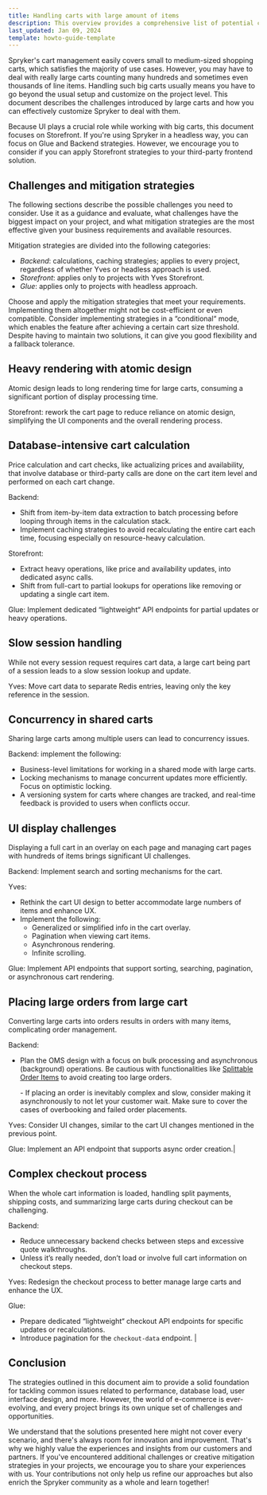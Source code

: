 ```yaml
---
title: Handling carts with large amount of items
description: This overview provides a comprehensive list of potential challenges you may encounter to handle carts with large amount of items. Use this information to identify the most critical challenges and develop mitigation strategies tailored to your specific project requirements and resource constraints.
last_updated: Jan 09, 2024
template: howto-guide-template
---
```


Spryker's cart management easily covers small to medium-sized shopping carts, which satisfies the majority of use cases. However, you may have to deal with really large carts counting many hundreds and sometimes even thousands of line items. Handling such big carts usually means you have to go beyond the usual setup and customize on the project level. This document describes the challenges introduced by large carts and how you can effectively customize Spryker to deal with them.

Because UI plays a crucial role while working with big carts, this document focuses on Storefront. If you're using Spryker in a headless way, you can focus on Glue and Backend strategies. However, we encourage you to consider if you can apply Storefront strategies to your third-party frontend solution.

## Challenges and mitigation strategies

The following sections describe the possible challenges you need to consider. Use it as a guidance and evaluate, what challenges have the biggest impact on your project, and what mitigation strategies are the most effective given your business requirements and available resources.

Mitigation strategies are divided into the following categories:

- *Backend*: calculations, caching strategies; applies to every project, regardless of whether Yves or headless approach is used.
- *Storefront*: applies only to projects with Yves Storefront.
- *Glue*: applies only to projects with headless approach.

Choose and apply the mitigation strategies that meet your requirements. Implementing them altogether might not be cost-efficient or even compatible. Consider implementing strategies in a “conditional“ mode, which enables the feature after achieving a certain cart size threshold. Despite having to maintain two solutions, it can give you good flexibility and a fallback tolerance.

## Heavy rendering with atomic design

Atomic design leads to long rendering time for large carts, consuming a significant portion of display processing time.

Storefront: rework the cart page to reduce reliance on atomic design, simplifying the UI components and the overall rendering process.


## Database-intensive cart calculation

Price calculation and cart checks, like actualizing prices and availability, that involve database or third-party calls are done on the cart item level and performed on each cart change.

Backend:
- Shift from item-by-item data extraction to batch processing before looping through items in the calculation stack.
- Implement caching strategies to avoid recalculating the entire cart each time, focusing especially on resource-heavy calculation.

Storefront:
- Extract heavy operations, like price and availability updates, into dedicated async calls.
- Shift from full-cart to partial lookups for operations like removing or updating a single cart item.

Glue: Implement dedicated “lightweight“ API endpoints for partial updates or heavy operations.


## Slow session handling

While not every session request requires cart data, a large cart being part of a session leads to a slow session lookup and update.

Yves: Move cart data to separate Redis entries, leaving only the key reference in the session.

## Concurrency in shared carts    

Sharing large carts among multiple users can lead to concurrency issues.

Backend: implement the following:

- Business-level limitations for working in a shared mode with large carts.
- Locking mechanisms to manage concurrent updates more efficiently. Focus on optimistic locking.
- A versioning system for carts where changes are tracked, and real-time feedback is provided to users when conflicts occur.                      

## UI display challenges

Displaying a full cart in an overlay on each page and managing cart pages with hundreds of items brings significant UI challenges.

Backend: Implement search and sorting mechanisms for the cart.

Yves:
- Rethink the cart UI design to better accommodate large numbers of items and enhance UX.
- Implement the following:
  - Generalized or simplified info in the cart overlay.
  - Pagination when viewing cart items.
  - Asynchronous rendering.
  - Infinite scrolling.

Glue: Implement API endpoints that support sorting, searching, pagination, or asynchronous cart rendering.


## Placing large orders from large cart

Converting large carts into orders results in orders with many items, complicating order management.   

Backend:
- Plan the OMS design with a focus on bulk processing and asynchronous (background) operations. Be cautious with functionalities like [Splittable Order Items](/docs/pbc/all/order-management-system/{{page.version}}/base-shop/order-management-feature-overview/splittable-order-items-overview.html) to avoid creating too large orders.</p><p>- If placing an order is inevitably complex and slow, consider making it asynchronously to not let your customer wait. Make sure to cover the cases of overbooking and failed order placements. </p><p>

Yves: Consider UI changes, similar to the cart UI changes mentioned in the previous point.

Glue: Implement an API endpoint that supports async order creation.|

## Complex checkout process

When the whole cart information is loaded, handling split payments, shipping costs, and summarizing large carts during checkout can be challenging.

Backend:
- Reduce unnecessary backend checks between steps and excessive quote walkthroughs.
- Unless it’s really needed, don’t load or involve full cart information on checkout steps.

Yves: Redesign the checkout process to better manage large carts and enhance the UX.

Glue:
- Prepare dedicated “lightweight“ checkout API endpoints for specific updates or recalculations.
- Introduce pagination for the `checkout-data` endpoint.                                                                                                                                |

## Conclusion

The strategies outlined in this document aim to provide a solid foundation for tackling common issues related to performance, database load, user interface design, and more. However, the world of e-commerce is ever-evolving, and every project brings its own unique set of challenges and opportunities.

We understand that the solutions presented here might not cover every scenario, and there's always room for innovation and improvement. That's why we highly value the experiences and insights from our customers and partners. If you've encountered additional challenges or creative mitigation strategies in your projects, we encourage you to share your experiences with us. Your contributions not only help us refine our approaches but also enrich the Spryker community as a whole and learn together!
